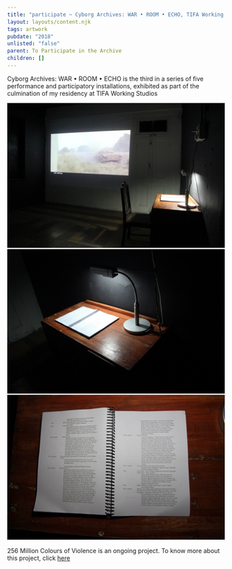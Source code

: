 ```yaml
---
title: "participate ~ Cyborg Archives: WAR • ROOM • ECHO, TIFA Working Studios, Pune"
layout: layouts/content.njk
tags: artwork
pubdate: "2018"
unlisted: "false"
parent: To Participate in the Archive
children: []
---
```

Cyborg Archives: WAR • ROOM • ECHO is the third in a series of five performance and participatory installations, exhibited as part of the culmination of my residency at TIFA Working Studios

![Installation view: Cyborg Archive: WAR • ROOM • ECHO , 2018, ARTEL 2018, TIFA Working Studios](/static/img/ali-akbar-mehta_installation-view_cyborg-archive-war-room-echo_tifa-working-studios_2018.jpg)
![](/static/img/ali-akbar-mehta_installation-of-war-list_cyborg-archive-war-room-echo_tifa-working-studios_2018.jpg)
![](/static/img/ali-akbar-mehta_detail-of-war-list_cyborg-archive-war-room-echo_tifa-working-studios_2018.jpg)

256 Million Colours of Violence is an ongoing project. To know more about this project, click [here](https://aliakbarmehta.com/content/war-room-echo-regarding-the-pain-of-other-cyborgs)
